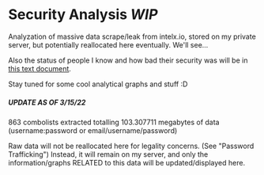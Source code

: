 # Security Analysis *WIP*
Analyzation of massive data scrape/leak from intelx.io, stored on my private server, but potentially reallocated here eventually. We'll see...

Also the status of people I know and how bad their security was will be in [this text document](https://github.com/2lag/Security-Analysis/blob/main/viewers.txt).

Stay tuned for some cool analytical graphs and stuff :D


##### ***UPDATE AS OF 3/15/22***
863 combolists extracted totalling 103.307711 megabytes of data (username:password or email/username/password)

Raw data will not be reallocated here for legality concerns. (See "Password Trafficking")
Instead, it will remain on my server, and only the information/graphs RELATED to this data will be updated/displayed here.
